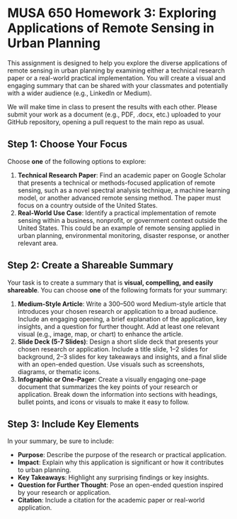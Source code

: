 # MUSA 650 Homework 3: Exploring Applications of Remote Sensing in Urban Planning

This assignment is designed to help you explore the diverse applications of remote sensing in urban planning by examining either a technical research paper or a real-world practical implementation. You will create a visual and engaging summary that can be shared with your classmates and potentially with a wider audience (e.g., LinkedIn or Medium).

We will make time in class to present the results with each other. Please submit your work as a document (e.g., PDF, .docx, etc.) uploaded to your GitHub repository, opening a pull request to the main repo as usual.

## Step 1: Choose Your Focus

Choose **one** of the following options to explore:

1. **Technical Research Paper**: Find an academic paper on Google Scholar that presents a technical or methods-focused application of remote sensing, such as a novel spectral analysis technique, a machine learning model, or another advanced remote sensing method. The paper must focus on a country outside of the United States.
2. **Real-World Use Case**: Identify a practical implementation of remote sensing within a business, nonprofit, or government context outside the United States. This could be an example of remote sensing applied in urban planning, environmental monitoring, disaster response, or another relevant area.

## Step 2: Create a Shareable Summary

Your task is to create a summary that is **visual, compelling, and easily shareable**. You can choose **one** of the following formats for your summary:

1. **Medium-Style Article**: Write a 300–500 word Medium-style article that introduces your chosen research or application to a broad audience. Include an engaging opening, a brief explanation of the application, key insights, and a question for further thought. Add at least one relevant visual (e.g., image, map, or chart) to enhance the article.
2. **Slide Deck (5-7 Slides)**: Design a short slide deck that presents your chosen research or application. Include a title slide, 1–2 slides for background, 2–3 slides for key takeaways and insights, and a final slide with an open-ended question. Use visuals such as screenshots, diagrams, or thematic icons.
3. **Infographic or One-Pager**: Create a visually engaging one-page document that summarizes the key points of your research or application. Break down the information into sections with headings, bullet points, and icons or visuals to make it easy to follow.

## Step 3: Include Key Elements

In your summary, be sure to include:

- **Purpose**: Describe the purpose of the research or practical application.
- **Impact**: Explain why this application is significant or how it contributes to urban planning.
- **Key Takeaways**: Highlight any surprising findings or key insights.
- **Question for Further Thought**: Pose an open-ended question inspired by your research or application.
- **Citation**: Include a citation for the academic paper or real-world application.
